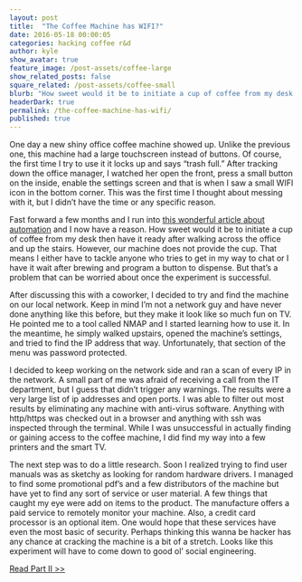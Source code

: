 ```yaml
---
layout: post
title:  "The Coffee Machine has WIFI?"
date: 2016-05-18 00:00:05
categories: hacking coffee r&d
author: kyle
show_avatar: true
feature_image: /post-assets/coffee-large
show_related_posts: false
square_related: /post-assets/coffee-small
blurb: "How sweet would it be to initiate a cup of coffee from my desk then have it ready after walking across the office and up the stairs."
headerDark: true
permalink: /the-coffee-machine-has-wifi/
published: true
---
```


One day a new shiny office coffee machine showed up. Unlike the previous one, this machine had a large touchscreen instead of buttons. Of course, the first time I try to use it it locks up and says “trash full.” After tracking down the office manager, I watched her open the front, press a small button on the inside, enable the settings screen and that is when I saw a small WIFI icon in the bottom corner. This was the first time I thought about messing with it, but I didn’t have the time or any specific reason.

Fast forward a few months and I run into [this wonderful article about automation](https://www.jitbit.com/alexblog/249-now-thats-what-i-call-a-hacker/) and I now have a reason. How sweet would it be to initiate a cup of coffee from my desk then have it ready after walking across the office and up the stairs. However, our machine does not provide the cup. That means I either have to tackle anyone who tries to get in my way to chat or I have it wait after brewing and program a button to dispense. But that’s a problem that can be worried about once the experiment is successful.

After discussing this with a coworker, I decided to try and find the machine on our local network. Keep in mind I’m not a network guy and have never done anything like this before, but they make it look like so much fun on TV. He pointed me to a tool called NMAP and I started learning how to use it. In the meantime, he simply walked upstairs, opened the machine’s settings, and tried to find the IP address that way. Unfortunately, that section of the menu was password protected.

I decided to keep working on the network side and ran a scan of every IP in the network. A small part of me was afraid of receiving a call from the IT department, but I guess that didn’t trigger any warnings. The results were a very large list of ip addresses and open ports. I was able to filter out most results by eliminating any machine with anti-virus software. Anything with http/https was checked out in a browser and anything with ssh was inspected through the terminal. While I was unsuccessful in actually finding or gaining access to the coffee machine, I did find my way into a few printers and the smart TV.

The next step was to do a little research. Soon I realized trying to find user manuals was as sketchy as looking for random hardware drivers. I managed to find some promotional pdf’s and a few distributors of the machine but have yet to find any sort of service or user material. A few things that caught my eye were add on items to the product. The manufacture offers a paid service to remotely monitor your machine. Also, a credit card processor is an optional item. One would hope that these services have even the most basic of security. Perhaps thinking this wanna be hacker has any chance at cracking the machine is a bit of a stretch. Looks like this experiment will have to come down to good ol’ social engineering.

[Read Part II >>](/The-Coffee-Machine-has-WIFI-Part-II/)
